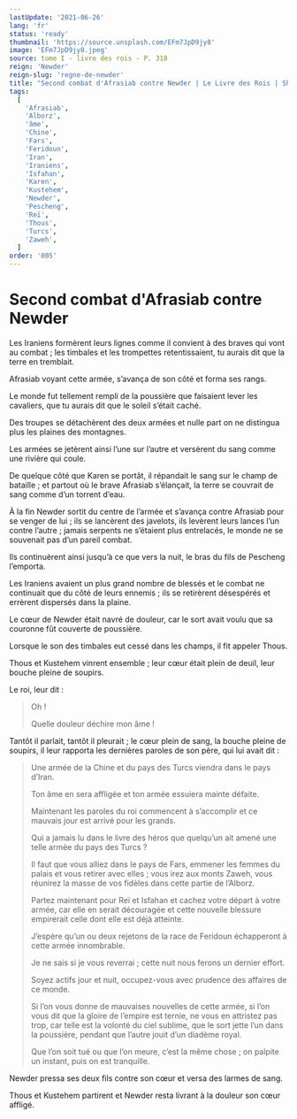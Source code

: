 ```yaml
---
lastUpdate: '2021-06-26'
lang: 'fr'
status: 'ready'
thumbnail: 'https://source.unsplash.com/EFm7JpD9jy8'
image: 'EFm7JpD9jy8.jpeg'
source: tome I - livre des rois - P. 318
reign: 'Newder'
reign-slug: 'regne-de-newder'
title: "Second combat d'Afrasiab contre Newder | Le Livre des Rois | Shâhnâmeh"
tags:
  [
    'Afrasiab',
    'Alborz',
    'âme',
    'Chine',
    'Fars',
    'Feridoun',
    'Iran',
    'Iraniens',
    'Isfahan',
    'Karen',
    'Kustehem',
    'Newder',
    'Pescheng',
    'Reï',
    'Thous',
    'Turcs',
    'Zaweh',
  ]
order: '005'
---
```


# Second combat d'Afrasiab contre Newder

Les Iraniens formèrent leurs lignes comme il convient à des braves qui vont au combat ; les timbales et les trompettes retentissaient, tu aurais dit que la terre en tremblait.

Afrasiab voyant cette armée, s’avança de son côté et forma ses rangs.

Le monde fut tellement rempli de la poussière que faisaient lever les cavaliers, que tu aurais dit que le soleil s’était caché.

Des troupes se détachèrent des deux armées et nulle part on ne distingua plus les plaines des montagnes.

Les armées se jetèrent ainsi l’une sur l’autre et versèrent du sang comme une rivière qui coule.

De quelque côté que Karen se portât, il répandait le sang sur le champ de bataille ; et partout où le brave Afrasiab s’élançait, la terre se couvrait de sang comme d’un torrent d’eau.

À la fin Newder sortit du centre de l’armée et s’avança contre Afrasiab pour se venger de lui ; ils se lancèrent des javelots, ils levèrent leurs lances l’un contre l’autre ; jamais serpents ne s’étaient plus entrelacés, le monde ne se souvenait pas d’un pareil combat.

Ils continuèrent ainsi jusqu’à ce que vers la nuit, le bras du fils de Pescheng l’emporta.

Les Iraniens avaient un plus grand nombre de blessés et le combat ne continuait que du côté de leurs ennemis ; ils se retirèrent désespérés et errèrent dispersés dans la plaine.

Le cœur de Newder était navré de douleur, car le sort avait voulu que sa couronne fût couverte de poussière.

Lorsque le son des timbales eut cessé dans les champs, il fit appeler Thous.

Thous et Kustehem vinrent ensemble ; leur cœur était plein de deuil, leur bouche pleine de soupirs.

Le roi, leur dit :

> Oh !
>
> Quelle douleur déchire mon âme !

Tantôt il parlait, tantôt il pleurait ; le cœur plein de sang, la bouche pleine de soupirs, il leur rapporta les dernières paroles de son père, qui lui avait dit :

> Une armée de la Chine et du pays des Turcs viendra dans le pays d’Iran.
>
> Ton âme en sera affligée et ton armée essuiera mainte défaite.
>
> Maintenant les paroles du roi commencent à s’accomplir et ce mauvais jour est arrivé pour les grands.
>
> Qui a jamais lu dans le livre des héros que quelqu’un ait amené une telle armée du pays des Turcs ?
>
> Il faut que vous alliez dans le pays de Fars, emmener les femmes du palais et vous retirer avec elles ; vous irez aux monts Zaweh, vous réunirez la masse de vos fidèles dans cette partie de l’Alborz.
>
> Partez maintenant pour Reï et Isfahan et cachez votre départ à votre armée, car elle en serait découragée et cette nouvelle blessure empirerait celle dont elle est déjà atteinte.
>
> J’espère qu’un ou deux rejetons de la race de Feridoun échapperont à cette armée innombrable.
>
> Je ne sais si je vous reverrai ; cette nuit nous ferons un dernier effort.
>
> Soyez actifs jour et nuit, occupez-vous avec prudence des affaires de ce monde.
>
> Si l’on vous donne de mauvaises nouvelles de cette armée, si l’on vous dit que la gloire de l’empire est ternie, ne vous en attristez pas trop, car telle est la volonté du ciel sublime, que le sort jette l’un dans la poussière, pendant que l’autre jouit d’un diadème royal.
>
> Que l’on soit tué ou que l’on meure, c’est la même chose ; on palpite un instant, puis on est tranquille.

Newder pressa ses deux fils contre son cœur et versa des larmes de sang.

Thous et Kustehem partirent et Newder resta livrant à la douleur son cœur affligé.
